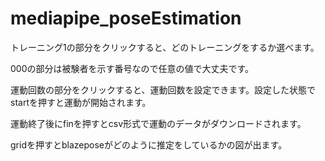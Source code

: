 # mediapipe_poseEstimation

トレーニング1の部分をクリックすると、どのトレーニングをするか選べます。

000の部分は被験者を示す番号なので任意の値で大丈夫です。

運動回数の部分をクリックすると、運動回数を設定できます。設定した状態でstartを押すと運動が開始されます。

運動終了後にfinを押すとcsv形式で運動のデータがダウンロードされます。

gridを押すとblazeposeがどのように推定をしているかの図が出ます。